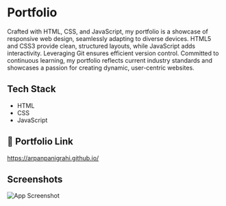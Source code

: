 
# Portfolio

Crafted with HTML, CSS, and JavaScript, my portfolio is a showcase of responsive web design, seamlessly adapting to diverse devices. HTML5 and CSS3 provide clean, structured layouts, while JavaScript adds interactivity. Leveraging Git ensures efficient version control. Committed to continuous learning, my portfolio reflects current industry standards and showcases a passion for creating dynamic, user-centric websites.


## Tech Stack

- HTML
- CSS
- JavaScript


## 🔗 Portfolio Link
https://arpanpanigrahi.github.io/

## Screenshots

![App Screenshot](https://i.postimg.cc/rwZR7mxX/Screenshot-18.png)


